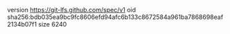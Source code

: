 version https://git-lfs.github.com/spec/v1
oid sha256:bdb035ea9bc9fc8606efd94afc6b133c8672584a961ba7868698eaf2134b07f1
size 6240

